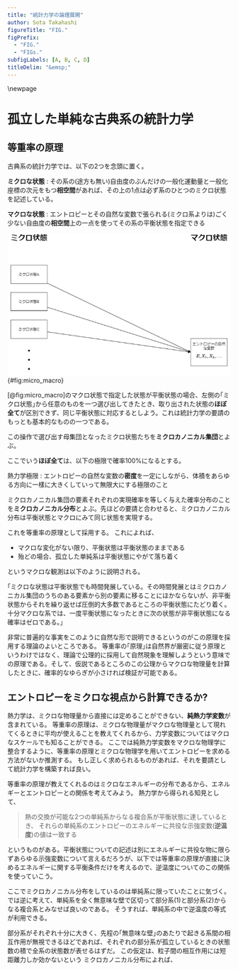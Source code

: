 ```yaml
---
title: "統計力学の論理展開"
author: Sota Takahashi
figureTitle: "FIG."
figPrefix: 
  - "FIG."
  - "FIGs."
subfigLabels: [A, B, C, D]
titleDelim: "&emsp;"
---
```


\newpage

# 孤立した単純な古典系の統計力学

## 等重率の原理
古典系の統計力学では、以下の2つを念頭に置く。

**ミクロな状態**
: その系の(途方も無い)自由度のぶんだけの一般化運動量と一般化座標の次元をもつ**相空間**があれば、その上の1点は必ず系のひとつのミクロ状態を記述している。

**マクロな状態**
: エントロピーとその自然な変数で張られる(ミクロ系よりは)ごく少ない自由度の**相空間**上の一点を使ってその系の平衡状態を指定できる

![マクロ変数を使って対応するミクロ状態を指定する。ミクロ状態には膨大な数があり、平衡状態であり続けるというマクロな状況が続く限り、ミクロ状態はマクロ状態が許す総エネルギーなどの拘束のもとでのみ変化する。](images/micro_macro.drawio.png){#fig:micro_macro}

[@fig:micro_macro]のマクロ状態で指定した状態が平衡状態の場合、左側の｢ミクロ状態｣から任意のものを一つ選び出してきたとき、取り出された状態の**ほぼ全て**が区別できず、同じ平衡状態に対応するとしよう。これは統計力学の要請のもっとも基本的なものの一つである。

<!--逆説的にいえば、マクロな視点で見ているからこそ、ミクロな状態一つ一つを区別して扱うということができず、それらをまとめて平衡状態として扱い、そのために統計的な見方が必要になったとも言えるのかも-->


この操作で選び出す母集団となったミクロ状態たちを**ミクロカノニカル集団**とよぶ。

ここでいう**ほぼ全て**は、以下の極限で確率100%になるとする。

熱力学極限
: エントロピーの自然な変数の**密度**を一定にしながら、体積をあらゆる方向に一樣に大きくしていって無限大にする極限のこと

<!--これが成立していると仮定すると、平衡状態に含まれるようなミクロ状態は体積に対して非線形に増えていくことになる。-->

ミクロカノニカル集団の要素それぞれの実現確率を等しく与えた確率分布のことを**ミクロカノニカル分布**とよぶ。先ほどの要請と合わせると、ミクロカノニカル分布は平衡状態とマクロにみて同じ状態を実現する。

これを等重率の原理として採用する。
これによれば、

- マクロな変化がない限り、平衡状態は平衡状態のままである
- 殆どの場合、孤立した単純系は平衡状態にやがて落ち着く

というマクロな観測は以下のように説明される。

｢ミクロな状態は平衡状態でも時間発展している。その時間発展とはミクロカノニカル集団のうちのある要素から別の要素に移ることにほかならないが、非平衡状態からそれを繰り返せば圧倒的大多数であるところの平衡状態にたどり着く。十分マクロな系では、一度平衡状態になったときに次の状態が非平衡状態になる確率はゼロである。｣

非常に普遍的な事実をこのように自然な形で説明できるというのがこの原理を採用する理論のよいところである。
等重率の｢原理｣は自然界が厳密に従う原理というわけではなく、理論で公理的に採用して自然現象を理解しようという意味での原理である。そして、仮説であるところのこの公理からマクロな物理量を計算したときに、確率的なゆらぎが小さければ検証が可能である。

<!--ゆらぎの話と有効数字の話は根本的に相性良すぎてどうなんって話もある気がする-->

## エントロピーをミクロな視点から計算できるか?

熱力学は、ミクロな物理量から直接には定めることができない、**純熱力学変数**が含まれている。
等重率の原理は、ミクロな物理量がマクロな物理量として現れてくるときに平均が使えることを教えてくれるから、力学変数についてはマクロなスケールでも知ることができる。
ここでは純熱力学変数をマクロな物理学に整合するように、等重率の原理とミクロな物理学を用いてエントロピーを求める方法がないか推測する。
もし正しく求められるものがあれば、それを要請として統計力学を構築すれば良い。

等重率の原理が教えてくれるのはミクロなエネルギーの分布であるから、エネルギーとエントロピーとの関係を考えてみよう。
熱力学から得られる知見として、

> 熱の交換が可能な2つの単純系からなる複合系が平衡状態に達しているとき、
> それらの単純系のエントロピーのエネルギーに共役な示強変数(**逆温度**)の値は一致する

というものがある。平衡状態についての記述は別にエネルギーに共役な物に限らずあらゆる示強変数について言えるだろうが、以下では等重率の原理が直接に決めるエネルギーに関する平衡条件だけを考えるので、逆温度についてのこの関係を使っていこう。

ここでミクロカノニカル分布をしているのは単純系に限っていたことに気づく。
では逆に考えて、単純系を全く無意味な壁で区切って部分系(1)と部分系(2)からなる複合系とみなせば良いのである。
そうすれば、単純系の中で逆温度の等式が利用できる。

部分系がそれぞれ十分に大きく、先程の｢無意味な壁｣のあたりで起きる系間の相互作用が無視できるほどであれば、それぞれの部分系が孤立しているときの状態数の積で全系の状態数が表せるはずだ。
この仮定は、粒子間の相互作用には短距離力しか効かないという
ミクロカノニカル分布によれば、
